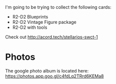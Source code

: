 I'm going to be trying to collect the following cards:
* R2-D2 Blueprints
* R2-D2 Vintage Figure package
* R2-D2 with tools

Check out http://acord.tech/stellarios-swct-1

# Photos
The google photo album is located here: https://photos.app.goo.gl/c4fdLq2TRrd6KEMa8

